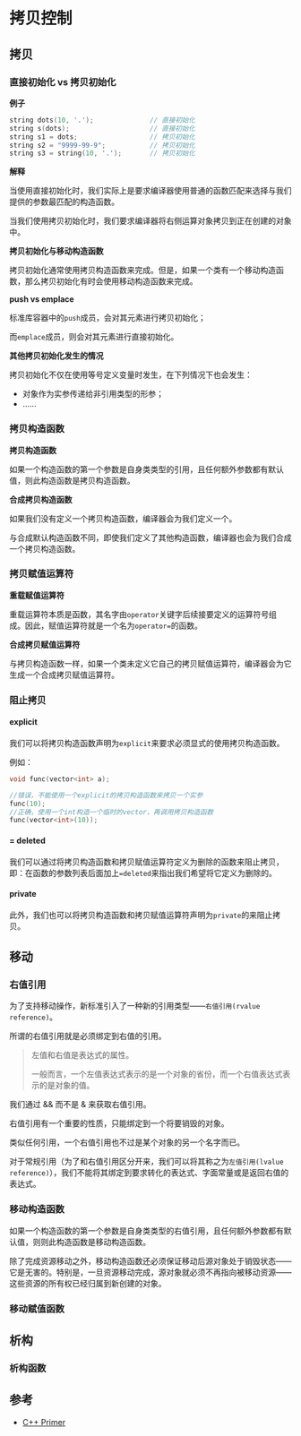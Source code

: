 # 拷贝控制

## 拷贝

### 直接初始化 vs 拷贝初始化

**例子**

``` c++
string dots(10, '.');              // 直接初始化
string s(dots);                    // 直接初始化
string s1 = dots;                  // 拷贝初始化
string s2 = "9999-99-9";           // 拷贝初始化
string s3 = string(10, '.');       // 拷贝初始化
```

**解释**

当使用直接初始化时，我们实际上是要求编译器使用普通的函数匹配来选择与我们提供的参数最匹配的构造函数。

当我们使用拷贝初始化时，我们要求编译器将右侧运算对象拷贝到正在创建的对象中。

**拷贝初始化与移动构造函数**

拷贝初始化通常使用拷贝构造函数来完成。但是，如果一个类有一个移动构造函数，那么拷贝初始化有时会使用移动构造函数来完成。

**push vs emplace**

标准库容器中的`push`成员，会对其元素进行拷贝初始化；

而`emplace`成员，则会对其元素进行直接初始化。

**其他拷贝初始化发生的情况**

拷贝初始化不仅在使用等号定义变量时发生，在下列情况下也会发生：

+ 对象作为实参传递给非引用类型的形参；
+ ……

### 拷贝构造函数

**拷贝构造函数**

如果一个构造函数的第一个参数是自身类类型的引用，且任何额外参数都有默认值，则此构造函数是拷贝构造函数。

**合成拷贝构造函数**

如果我们没有定义一个拷贝构造函数，编译器会为我们定义一个。

与合成默认构造函数不同，即使我们定义了其他构造函数，编译器也会为我们合成一个拷贝构造函数。

### 拷贝赋值运算符

**重载赋值运算符**

重载运算符本质是函数，其名字由`operator`关键字后续接要定义的运算符号组成。因此，赋值运算符就是一个名为`operator=`的函数。

**合成拷贝赋值运算符**

与拷贝构造函数一样，如果一个类未定义它自己的拷贝赋值运算符，编译器会为它生成一个合成拷贝赋值运算符。

### 阻止拷贝

#### explicit

我们可以将拷贝构造函数声明为`explicit`来要求必须显式的使用拷贝构造函数。

例如：

``` c++
void func(vector<int> a);

//错误，不能使用一个explicit的拷贝构造函数来拷贝一个实参
func(10);
//正确，使用一个int构造一个临时的vector，再调用拷贝构造函数
func(vector<int>(10));
```

#### = deleted

我们可以通过将拷贝构造函数和拷贝赋值运算符定义为删除的函数来阻止拷贝，即：在函数的参数列表后面加上`=deleted`来指出我们希望将它定义为删除的。

#### private

此外，我们也可以将拷贝构造函数和拷贝赋值运算符声明为`private`的来阻止拷贝。

## 移动

### 右值引用

为了支持移动操作，新标准引入了一种新的引用类型——`右值引用(rvalue reference)`。

所谓的右值引用就是必须绑定到右值的引用。

> 左值和右值是表达式的属性。
>
> 一般而言，一个左值表达式表示的是一个对象的省份，而一个右值表达式表示的是对象的值。

我们通过 && 而不是 & 来获取右值引用。

右值引用有一个重要的性质，只能绑定到一个将要销毁的对象。

类似任何引用，一个右值引用也不过是某个对象的另一个名字而已。

对于常规引用（为了和右值引用区分开来，我们可以将其称之为`左值引用(lvalue reference)`），我们不能将其绑定到要求转化的表达式、字面常量或是返回右值的表达式。

### 移动构造函数

如果一个构造函数的第一个参数是自身类类型的右值引用，且任何额外参数都有默认值，则则此构造函数是移动构造函数。

除了完成资源移动之外，移动构造函数还必须保证移动后源对象处于销毁状态——它是无害的。特别是，一旦资源移动完成，源对象就必须不再指向被移动资源——这些资源的所有权已经归属到新创建的对象。

### 移动赋值函数



## 析构

### 析构函数



## 参考

+ [C++ Primer](file:///D:/ZhY/Workspace/Notes/repick_note/language/c++/detailed/C++%20Primer%E7%AC%AC%E4%BA%94%E7%89%88.pdf)

